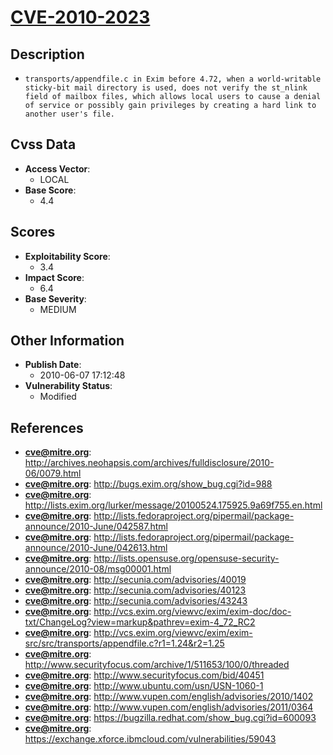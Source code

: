 
# [CVE-2010-2023](https://cve.mitre.org/cgi-bin/cvename.cgi?name=CVE-2010-2023)

## Description

- `transports/appendfile.c in Exim before 4.72, when a world-writable sticky-bit mail directory is used, does not verify the st_nlink field of mailbox files, which allows local users to cause a denial of service or possibly gain privileges by creating a hard link to another user's file.`

## Cvss Data

- **Access Vector**:
  - LOCAL
- **Base Score**:
  - 4.4

## Scores

- **Exploitability Score**:
  - 3.4
- **Impact Score**:
  - 6.4
- **Base Severity**:
  - MEDIUM

## Other Information

- **Publish Date**:
  - 2010-06-07 17:12:48
- **Vulnerability Status**:
  - Modified

## References

- **cve@mitre.org**: http://archives.neohapsis.com/archives/fulldisclosure/2010-06/0079.html
- **cve@mitre.org**: http://bugs.exim.org/show_bug.cgi?id=988
- **cve@mitre.org**: http://lists.exim.org/lurker/message/20100524.175925.9a69f755.en.html
- **cve@mitre.org**: http://lists.fedoraproject.org/pipermail/package-announce/2010-June/042587.html
- **cve@mitre.org**: http://lists.fedoraproject.org/pipermail/package-announce/2010-June/042613.html
- **cve@mitre.org**: http://lists.opensuse.org/opensuse-security-announce/2010-08/msg00001.html
- **cve@mitre.org**: http://secunia.com/advisories/40019
- **cve@mitre.org**: http://secunia.com/advisories/40123
- **cve@mitre.org**: http://secunia.com/advisories/43243
- **cve@mitre.org**: http://vcs.exim.org/viewvc/exim/exim-doc/doc-txt/ChangeLog?view=markup&pathrev=exim-4_72_RC2
- **cve@mitre.org**: http://vcs.exim.org/viewvc/exim/exim-src/src/transports/appendfile.c?r1=1.24&r2=1.25
- **cve@mitre.org**: http://www.securityfocus.com/archive/1/511653/100/0/threaded
- **cve@mitre.org**: http://www.securityfocus.com/bid/40451
- **cve@mitre.org**: http://www.ubuntu.com/usn/USN-1060-1
- **cve@mitre.org**: http://www.vupen.com/english/advisories/2010/1402
- **cve@mitre.org**: http://www.vupen.com/english/advisories/2011/0364
- **cve@mitre.org**: https://bugzilla.redhat.com/show_bug.cgi?id=600093
- **cve@mitre.org**: https://exchange.xforce.ibmcloud.com/vulnerabilities/59043
